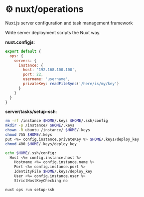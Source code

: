 <p align="center">
  <h1>⚙ nuxt/operations</h1>
  <span>Nuxt.js server configuration and task management framework</span>
</p>

Write server deployment scripts the Nuxt way.

**nuxt.configjs**:

```js
export default {
  ops: {
    servers: {
      instance: {
        host: '192.168.100.100',
        port: 22,
        username: 'username',
        privateKey: readFileSync('/here/is/my/key')
      }
    }
  }
}
```

**server/tasks/setup-ssh**:

```sh
rm -rf /instance $HOME/.keys $HOME/.ssh/config
mkdir -p /instance/ $HOME/.keys
chown -R ubuntu /instance/ $HOME/.keys
chmod 755 $HOME/.keys
put <%= config.instance.privateKey %> $HOME/.keys/deploy_key
chmod 400 $HOME/.keys/deploy_key

echo $HOME/.ssh/config:
  Host <%= config.instance.host %>
    Hostname <%= config.instance.name %>
    Port <%= config.instance.port %>
    IdentityFile $HOME/.keys/deploy_key
    User <%= config.instance.user %>
    StrictHostKeyChecking no
```

```sh
nuxt ops run setup-ssh
```

